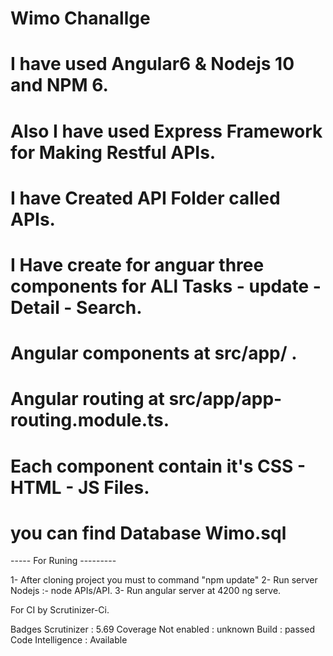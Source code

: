 # Wimo Chanallge

# I have used Angular6 & Nodejs 10 and NPM 6.
# Also I have used Express Framework for Making Restful APIs.
# I have Created API Folder called APIs.
# I Have create for anguar three components for ALl Tasks - update - Detail - Search.
# Angular components at src/app/ .
# Angular routing at src/app/app-routing.module.ts.
# Each component contain it's CSS - HTML - JS Files.
# you can find Database Wimo.sql

----- For Runing ---------

1- After cloning project you must to command "npm update"
2- Run server Nodejs :- node APIs/API.
3- Run angular server at 4200 ng serve.



For CI by Scrutinizer-Ci.

Badges
 Scrutinizer : 5.69
 Coverage Not enabled : unknown
 Build : passed
 Code Intelligence : Available
